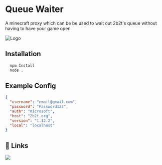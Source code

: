 
# Queue Waiter

A minecraft proxy which can be be used to wait out 2b2t's queue without having to have your game open

![Logo](https://i.imgur.com/DzmCIQU.png)

## Installation

```bash
  npm Install
  node .
```
## Example Config

```json
{
  "username": "email@gmail.com",
  "password": "Password123",
  "auth": "microsoft",
  "host": "2b2t.org",
  "version": "1.12.2",
  "local": "localhost"
}

```

## 🔗 Links
[![](https://dcbadge.vercel.app/api/server/NysD9gyx7R)](https://discord.gg/NysD9gyx7R)
